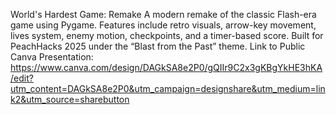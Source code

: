 World's Hardest Game: Remake A modern remake of the classic Flash-era game using Pygame. Features include retro visuals, arrow-key movement, lives system, enemy motion, checkpoints, and a timer-based score. Built for PeachHacks 2025 under the “Blast from the Past” theme.
Link to Public Canva Presentation:
https://www.canva.com/design/DAGkSA8e2P0/gQIIr9C2x3gKBgYkHE3hKA/edit?utm_content=DAGkSA8e2P0&utm_campaign=designshare&utm_medium=link2&utm_source=sharebutton
